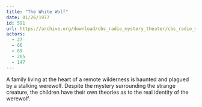 ```yaml
---
title: "The White Wolf"
date: 01/26/1977
id: 591
url: https://archive.org/download/cbs_radio_mystery_theater/cbs_radio_mystery_theater-0551-0600.zip/cbs_radio_mystery_theater-0551-0600%2Fcbsrmt_0591_the_white_wolf.mp3
actors:
  - 27
  - 66
  - 69
  - 205
  - 147
---
```

A family living at the heart of a remote wilderness is haunted and plagued by a stalking werewolf. Despite the mystery surrounding the strange creature, the children have their own theories as to the real identity of the werewolf.